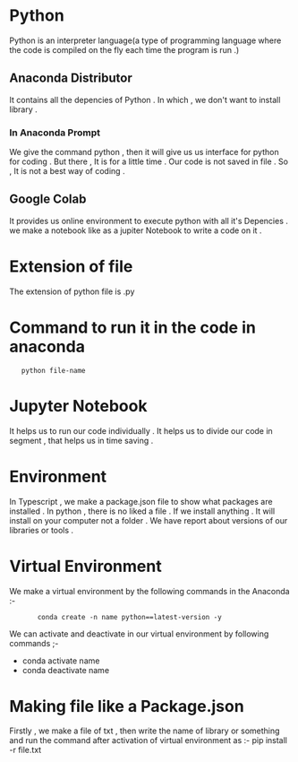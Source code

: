 # Python
Python is an interpreter language(a type of programming language where the code is compiled on the fly each time the program is run .)
## Anaconda Distributor 
It contains all the depencies of Python . In which , we don't want to install library . 
### In Anaconda Prompt
We give the command python , then it will give us us interface for python for coding . But there , It is for a little time . Our code is not saved in file . So , It is not a best way of coding .
## Google Colab 
It provides us online environment to execute python with all it's Depencies . we make a notebook like as a jupiter Notebook to write a code on it . 
# Extension of file
The extension of python file is .py 
# Command to run it in the code in anaconda 
       python file-name

# Jupyter Notebook 
It helps us to run our code individually . It helps us to divide our code in segment , that helps us in time saving .  
# Environment 
In Typescript , we make a package.json file to show what packages are installed . In python , there is no liked a file . If we install anything . It will install on your computer not a folder . We have report about versions of our libraries or tools . 
# Virtual Environment 
We make a virtual environment by the following commands in the Anaconda :-
           
           conda create -n name python==latest-version -y
           
We can activate and deactivate in our virtual environment by following commands ;-
- conda activate name
- conda deactivate name    
# Making file like a Package.json
Firstly , we make a file of txt , then write  the name of library or something and run the command  after activation of virtual environment as :-
           pip install -r file.txt
  

